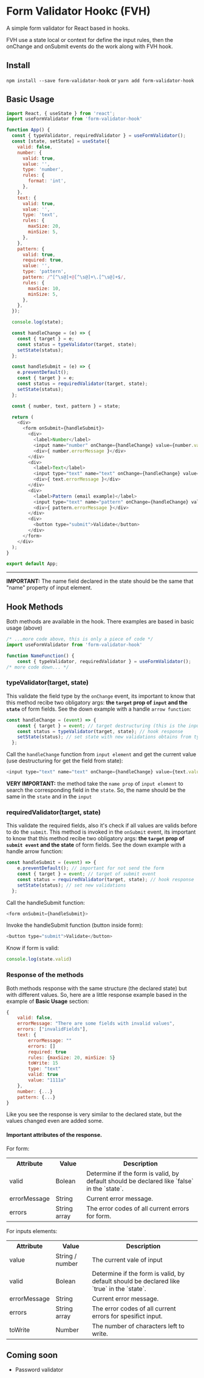 # Form Validator Hookc (FVH)

A simple form validator for React based in hooks.

FVH use a state local or context for define the input rules,  then the onChange and onSubmit events do the work along with FVH hook.

## Install

`npm install --save form-validator-hook`
or
`yarn add form-validator-hook`

## Basic Usage

```javascript
import React, { useState } from 'react';
import useFormValidator from 'form-validator-hook'

function App() {
  const { typeValidator, requiredValidator } = useFormValidator();
  const [state, setState] = useState({
    valid: false,
    number: {
      valid: true,
      value: '',
      type: 'number',
      rules: {
        format: 'int',
      },
    },
    text: {
      valid: true,
      value: '',
      type: 'text',
      rules: {
        maxSize: 20,
        minSize: 5,
      },
    },
    pattern: {
      valid: true,
      required: true,
      value: '',
      type: 'pattern',
      pattern: /^[^\s@]+@[^\s@]+\.[^\s@]+$/,
      rules: {
        maxSize: 10,
        minSize: 5,
      },
    },
  });

  console.log(state);

  const handleChange = (e) => {
    const { target } = e;
    const status = typeValidator(target, state);
    setState(status);
  };

  const handleSubmit = (e) => {
    e.preventDefault();
    const { target } = e;
    const status = requiredValidator(target, state);
    setState(status);
  };

  const { number, text, pattern } = state;

  return (
    <div>
      <form onSubmit={handleSubmit}>
        <div>
          <label>Number</label>
          <input name="number" onChange={handleChange} value={number.value} />
          <div>{ number.errorMessage }</div>
        </div>
        <div>
          <label>Text</label>
          <input type="text" name="text" onChange={handleChange} value={text.value} />
          <div>{ text.errorMessage }</div>
        </div>
        <div>
          <label>Pattern (email example)</label>
          <input type="text" name="pattern" onChange={handleChange} value={pattern.value} />
          <div>{ pattern.errorMessage }</div>
        </div>
        <div>
          <button type="submit">Validate</button>
        </div>
      </form>
    </div>
  );
}

export default App;
```

------------

**IMPORTANT:** The name field declared in the state should be the same that "name" property of input element.

## Hook Methods

Both methods are available in the hook. There examples are based in basic usage (above)

```javascript
/* ...more code above, this is only a piece of code */
import useFormValidator from 'form-validator-hook'

function NameFunction() {
	const { typeValidator, requiredValidator } = useFormValidator();
/* more code down... */

```

### typeValidator(target, state)

This validate the field type by the `onChange` event, its important to know that this method recibe two obligatory args: **the `target` prop of `input` and the `state`** of form fields. See the down example with a handle `arrow function`:

```javascript
const handleChange = (event) => {
    const { target } = event; // target destructuring (this is the input target)
    const status = typeValidator(target, state); // hook response
    setState(status); // set state with new validations obtains from typeValidator
  };
```

Call the `handleChange` function from `input element` and get the current value (use destructuring for get the field from state):

```javascript
<input type="text" name="text" onChange={handleChange} value={text.value} />
```
**VERY IMPORTANT:** the method take the `name prop` of `input element` to search the corresponding field in the `state`. So, the name should be the same in the `state` and in the `input`

### requiredValidator(target, state)

This validate the required fields, also it's check if all values are valids before to do the `submit`. This method is invoked in the `onSubmit` event, its important to know that this method recibe two obligatory args: **the `target` prop of `submit event` and the state** of form fields. See the down example with a handle arrow function:

```javascript
const handleSubmit = (event) => {
    e.preventDefault(); // important for not send the form
    const { target } = event; // target of submit event
    const status = requiredValidator(target, state); // hook response
    setState(status); // set new validations
  };
```

Call the handleSubmit function:

```javascript
<form onSubmit={handleSubmit}>
```

Invoke the handleSubmit function (button inside form):

```javascript
<button type="submit">Validate</button>
```
Know if form is valid:

```javascript
console.log(state.valid)
```

###  Response of the methods

Both methods response with the same structure (the declared state) but with different values. So, here are a little response example based in the example of **Basic Usage** section:

```javascript
{
	valid: false,
	errorMessage: "There are some fields with invalid values",
	errors: ["invalidFields"],
	text: {
		errorMessage: ""
		errors: []
		required: true
		rules: {maxSize: 20, minSize: 5}
		toWrite: 15
		type: "text"
		valid: true
		value: "1111a"
	},
	number: {...}
	pattern: {...}
}
```

Like you see the response is very similar to the declared state, but the values changed even are added some.

#### Important attributes of the response.
For form:
<table>
	<tr> <th>Attribute</th><th>Value</th><th>Description</th></tr>
	<tr><td>valid</td><td>Bolean</td><td>Determine if the form is valid, by default should be declared like `false` in the `state`.</td></tr>
	<tr><td>errorMessage</td><td>String</td><td>Current error message.</td></tr>
	<tr><td>errors</td><td>String array</td><td>The error codes of all current errors for form.</td></tr>
</table>

For inputs elements:
<table>
	<tr> <th>Attribute</th><th>Value</th><th>Description</th></tr>
	<tr><td>value</td><td>String / number</td><td>The current vale of input</td></tr>
	<tr><td>valid</td><td>Bolean</td><td>Determine if the form is valid, by default should be declared like `true` in the `state`.</td></tr>
	<tr><td>errorMessage</td><td>String</td><td>Current error message.</td></tr>
	<tr><td>errors</td><td>String array</td><td>The error codes of all current errors for spesifict input.</td></tr>
	<tr><td>toWrite</td><td>Number</td><td>The number of characters left to write.</td></tr>
</table>

## Coming soon
  - Password validator
